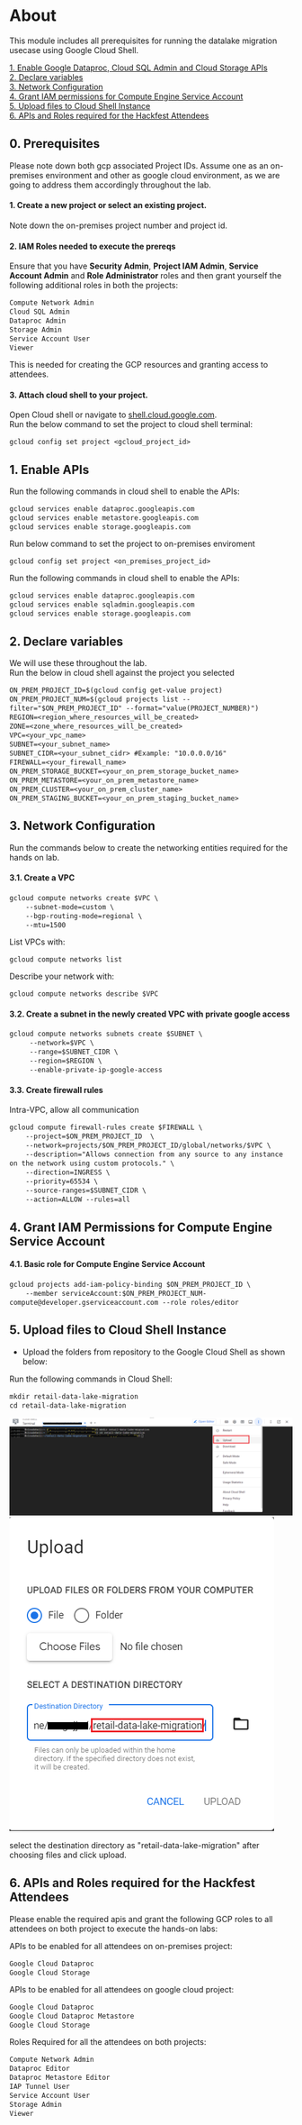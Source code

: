 # About

This module includes all prerequisites for running the datalake migration usecase using Google Cloud Shell.

[1. Enable Google Dataproc, Cloud SQL Admin and Cloud Storage APIs](01-gcp-prerequisites-cloud-shell.md#1-enable-google-dataproc-cloud-sql-admin-and-cloud-storage-apis) <br>
[2. Declare variables](01-gcp-prerequisites-cloud-shell.md#2-declare-variables) <br>
[3. Network Configuration](01-gcp-prerequisites-cloud-shell.md#3-network-configuration)<br>
[4. Grant IAM permissions for Compute Engine Service Account](01-gcp-prerequisites-cloud-shell.md#4-grant-iam-permissions-for-compute-engine-service-account) <br>
[5. Upload files to Cloud Shell Instance](01-gcp-prerequisites-cloud-shell.md#5-upload-files-to-cloud-shell-instance) <br>
[6. APIs and Roles required for the Hackfest Attendees](01-gcp-prerequisites-cloud-shell.md#6-apis-and-roles-required-for-the-hackfest-attendees) <br>

## 0. Prerequisites 
Please note down both gcp associated Project IDs. Assume one as an on-premises environment and other as google cloud environment, as we are going to address them accordingly throughout the lab.

#### 1. Create a new project or select an existing project.
Note down the on-premises project number and project id.

#### 2. IAM Roles needed to execute the prereqs
Ensure that you have **Security Admin**, **Project IAM Admin**, **Service Account Admin** and **Role Administrator** roles and then grant yourself the following additional roles in both the projects:<br>

```
Compute Network Admin
Cloud SQL Admin
Dataproc Admin
Storage Admin
Service Account User
Viewer
```

This is needed for creating the GCP resources and granting access to attendees.

#### 3. Attach cloud shell to your project.
Open Cloud shell or navigate to [shell.cloud.google.com](https://shell.cloud.google.com). <br>
Run the below command to set the project to cloud shell terminal:
```
gcloud config set project <gcloud_project_id>
```

## 1. Enable APIs

Run the following commands in cloud shell to enable the APIs:<br>
```
gcloud services enable dataproc.googleapis.com
gcloud services enable metastore.googleapis.com
gcloud services enable storage.googleapis.com
```

Run below command to set the project to on-premises enviroment
```
gcloud config set project <on_premises_project_id>
```

Run the following commands in cloud shell to enable the APIs:<br>
```
gcloud services enable dataproc.googleapis.com
gcloud services enable sqladmin.googleapis.com
gcloud services enable storage.googleapis.com
```

## 2. Declare variables 

We will use these throughout the lab. <br>
Run the below in cloud shell against the project you selected

```
ON_PREM_PROJECT_ID=$(gcloud config get-value project)
ON_PREM_PROJECT_NUM=$(gcloud projects list --filter="$ON_PREM_PROJECT_ID" --format="value(PROJECT_NUMBER)")
REGION=<region_where_resources_will_be_created>
ZONE=<zone_where_resources_will_be_created>
VPC=<your_vpc_name>
SUBNET=<your_subnet_name>
SUBNET_CIDR=<your_subnet_cidr> #Example: "10.0.0.0/16"
FIREWALL=<your_firewall_name>
ON_PREM_STORAGE_BUCKET=<your_on_prem_storage_bucket_name>
ON_PREM_METASTORE=<your_on_prem_metastore_name>
ON_PREM_CLUSTER=<your_on_prem_cluster_name>
ON_PREM_STAGING_BUCKET=<your_on_prem_staging_bucket_name>
```

## 3. Network Configuration

Run the commands below to create the networking entities required for the hands on lab.

#### 3.1. Create a VPC

```
gcloud compute networks create $VPC \
    --subnet-mode=custom \
    --bgp-routing-mode=regional \
    --mtu=1500
```

List VPCs with:

```
gcloud compute networks list
```

Describe your network with:

```
gcloud compute networks describe $VPC
```

#### 3.2. Create a subnet in the newly created VPC with private google access

```
gcloud compute networks subnets create $SUBNET \
     --network=$VPC \
     --range=$SUBNET_CIDR \
     --region=$REGION \
     --enable-private-ip-google-access
```

#### 3.3. Create firewall rules
Intra-VPC, allow all communication

```
gcloud compute firewall-rules create $FIREWALL \
    --project=$ON_PREM_PROJECT_ID  \
    --network=projects/$ON_PREM_PROJECT_ID/global/networks/$VPC \
    --description="Allows connection from any source to any instance on the network using custom protocols." \
    --direction=INGRESS \
    --priority=65534 \
    --source-ranges=$SUBNET_CIDR \
    --action=ALLOW --rules=all
```

## 4. Grant IAM Permissions for Compute Engine Service Account

#### 4.1. Basic role for Compute Engine Service Account
```
gcloud projects add-iam-policy-binding $ON_PREM_PROJECT_ID \
    --member serviceAccount:$ON_PREM_PROJECT_NUM-compute@developer.gserviceaccount.com --role roles/editor
```

## 5. Upload files to Cloud Shell Instance

- Upload the folders from repository to the Google Cloud Shell as shown below:<br>

Run the following commands in Cloud Shell:<br>
```
mkdir retail-data-lake-migration
cd retail-data-lake-migration
```
![this is a screenshot](/images/upload_to_shell1.png)
![this is a screenshot](/images/upload_to_shell2.png)

select the destination directory as "retail-data-lake-migration" after choosing files and click upload.

## 6. APIs and Roles required for the Hackfest Attendees

Please enable the required apis and grant the following GCP roles to all attendees on both project to execute the hands-on labs:<br>

APIs to be enabled for all attendees on on-premises project:
```
Google Cloud Dataproc
Google Cloud Storage
```

APIs to be enabled for all attendees on google cloud project:
```
Google Cloud Dataproc
Google Cloud Dataproc Metastore
Google Cloud Storage
```

Roles Required for all the attendees on both projects:
```
Compute Network Admin
Dataproc Editor
Dataproc Metastore Editor
IAP Tunnel User
Service Account User
Storage Admin
Viewer
```